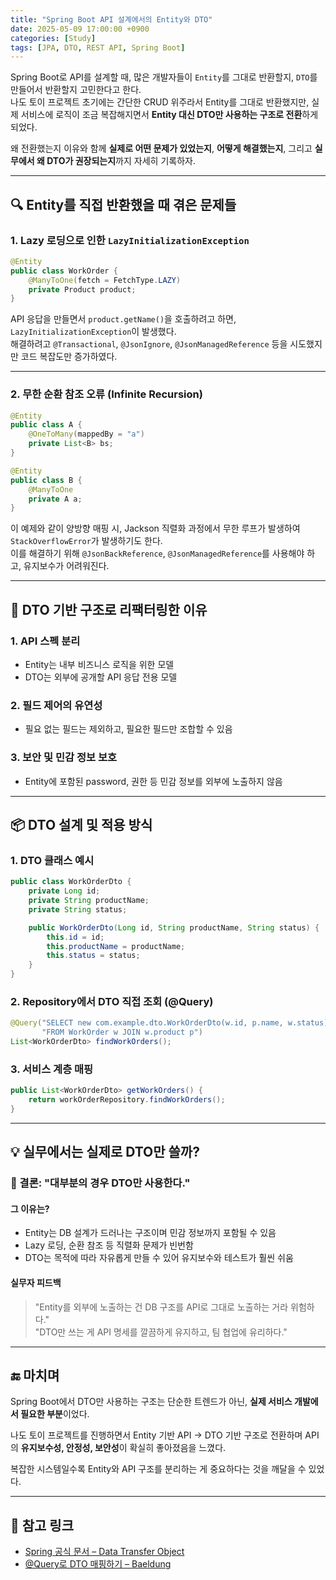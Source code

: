 ```yaml
---
title: "Spring Boot API 설계에서의 Entity와 DTO"
date: 2025-05-09 17:00:00 +0900
categories: [Study]
tags: [JPA, DTO, REST API, Spring Boot]
---
```


Spring Boot로 API를 설계할 때, 많은 개발자들이 `Entity`를 그대로 반환할지, `DTO`를 만들어서 반환할지 고민한다고 한다.  
나도 토이 프로젝트 초기에는 간단한 CRUD 위주라서 Entity를 그대로 반환했지만, 실제 서비스에 로직이 조금 복잡해지면서 **Entity 대신 DTO만 사용하는 구조로 전환**하게 되었다.

왜 전환했는지 이유와 함께 **실제로 어떤 문제가 있었는지**, **어떻게 해결했는지**, 그리고 **실무에서 왜 DTO가 권장되는지**까지 자세히 기록하자.

---

## 🔍 Entity를 직접 반환했을 때 겪은 문제들

### 1. Lazy 로딩으로 인한 `LazyInitializationException`

```java
@Entity
public class WorkOrder {
    @ManyToOne(fetch = FetchType.LAZY)
    private Product product;
}
```

API 응답을 만들면서 `product.getName()`을 호출하려고 하면, `LazyInitializationException`이 발생했다.  
해결하려고 `@Transactional`, `@JsonIgnore`, `@JsonManagedReference` 등을 시도했지만 코드 복잡도만 증가하였다.

---

### 2. 무한 순환 참조 오류 (Infinite Recursion)

```java
@Entity
public class A {
    @OneToMany(mappedBy = "a")
    private List<B> bs;
}

@Entity
public class B {
    @ManyToOne
    private A a;
}
```

이 예제와 같이 양방향 매핑 시, Jackson 직렬화 과정에서 무한 루프가 발생하여 `StackOverflowError`가 발생하기도 한다.  
이를 해결하기 위해 `@JsonBackReference`, `@JsonManagedReference`를 사용해야 하고, 유지보수가 어려워진다.

---

## 🧱 DTO 기반 구조로 리팩터링한 이유

### 1. API 스펙 분리

- Entity는 내부 비즈니스 로직을 위한 모델
- DTO는 외부에 공개할 API 응답 전용 모델

### 2. 필드 제어의 유연성

- 필요 없는 필드는 제외하고, 필요한 필드만 조합할 수 있음

### 3. 보안 및 민감 정보 보호

- Entity에 포함된 password, 권한 등 민감 정보를 외부에 노출하지 않음

---

## 📦 DTO 설계 및 적용 방식

### 1. DTO 클래스 예시

```java
public class WorkOrderDto {
    private Long id;
    private String productName;
    private String status;

    public WorkOrderDto(Long id, String productName, String status) {
        this.id = id;
        this.productName = productName;
        this.status = status;
    }
}
```

### 2. Repository에서 DTO 직접 조회 (@Query)

```java
@Query("SELECT new com.example.dto.WorkOrderDto(w.id, p.name, w.status) " +
       "FROM WorkOrder w JOIN w.product p")
List<WorkOrderDto> findWorkOrders();
```

### 3. 서비스 계층 매핑

```java
public List<WorkOrderDto> getWorkOrders() {
    return workOrderRepository.findWorkOrders();
}
```

---

## 💡 실무에서는 실제로 DTO만 쓸까?

### 📌 결론: **"대부분의 경우 DTO만 사용한다."**

#### 그 이유는?

- Entity는 DB 설계가 드러나는 구조이며 민감 정보까지 포함될 수 있음
- Lazy 로딩, 순환 참조 등 직렬화 문제가 빈번함
- DTO는 목적에 따라 자유롭게 만들 수 있어 유지보수와 테스트가 훨씬 쉬움

#### 실무자 피드백

> "Entity를 외부에 노출하는 건 DB 구조를 API로 그대로 노출하는 거라 위험하다."  
> "DTO만 쓰는 게 API 명세를 깔끔하게 유지하고, 팀 협업에 유리하다."

---

## 🔚 마치며

Spring Boot에서 DTO만 사용하는 구조는 단순한 트렌드가 아닌, **실제 서비스 개발에서 필요한 부분**이었다.  

나도 토이 프로젝트를 진행하면서 Entity 기반 API → DTO 기반 구조로 전환하며 API의 **유지보수성, 안정성, 보안성**이 확실히 좋아졌음을 느꼈다.

복잡한 시스템일수록 Entity와 API 구조를 분리하는 게 중요하다는 것을 깨달을 수 있었다.  

---

## 🔗 참고 링크
- [Spring 공식 문서 – Data Transfer Object](https://docs.spring.io/spring-framework/docs/current/reference/html/web.html#mvc-ann-methods)
- [@Query로 DTO 매핑하기 – Baeldung](https://www.baeldung.com/spring-data-jpa-projections)
